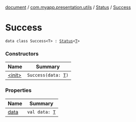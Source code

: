 [document](../../../index.md) / [com.myapp.presentation.utils](../../index.md) / [Status](../index.md) / [Success](./index.md)

# Success

`data class Success<T> : `[`Status`](../index.md)`<`[`T`](index.md#T)`>`

### Constructors

| Name | Summary |
|---|---|
| [&lt;init&gt;](-init-.md) | `Success(data: `[`T`](index.md#T)`)` |

### Properties

| Name | Summary |
|---|---|
| [data](data.md) | `val data: `[`T`](index.md#T) |
